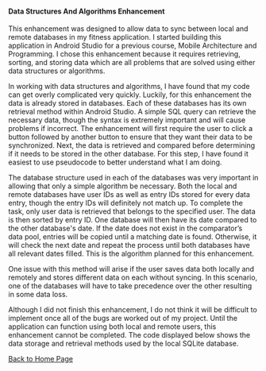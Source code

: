 #### Data Structures And Algorithms Enhancement

This enhancement was designed to allow data to sync between local and remote databases in my fitness application.  I started building this application in Android Studio for a previous course, Mobile Architecture and Programming.  I chose this enhancement because it requires retrieving, sorting, and storing data which are all problems that are solved using either data structures or algorithms.

In working with data structures and algorithms, I have found that my code can get overly complicated very quickly.  Luckily, for this enhancement the data is already stored in databases.  Each of these databases has its own retrieval method within Android Studio.  A simple SQL query can retrieve the necessary data, though the syntax is extremely important and will cause problems if incorrect.
The enhancement will first require the user to click a button followed by another button to ensure that they want their data to be synchronized.  Next, the data is retrieved and compared before determining if it needs to be stored in the other database.  For this step, I have found it easiest to use pseudocode to better understand what I am doing.  

The database structure used in each of the databases was very important in allowing that only a simple algorithm be necessary.  Both the local and remote databases have user IDs as well as entry IDs stored for every data entry, though the entry IDs will definitely not match up.  To complete the task, only user data is retrieved that belongs to the specified user.  The data is then sorted by entry ID. One database will then have its date compared to the other database's date. If the date does not exist in the comparator’s data pool, entries will be copied until a matching date is found. Otherwise, it will check the next date and repeat the process until both databases have all relevant dates filled. This is the algorithm planned for this enhancement. 

One issue with this method will arise if the user saves data both locally and remotely and stores different data on each without syncing.  In this scenario, one of the databases will have to take precedence over the other resulting in some data loss.

Although I did not finish this enhancement, I do not think it will be difficult to implement once all of the bugs are worked out of my project.  Until the application can function using both local and remote users, this enhancement cannot be completed. The code displayed below shows the data storage and retrieval methods used by the local SQLite database.



[Back to Home Page](/)
